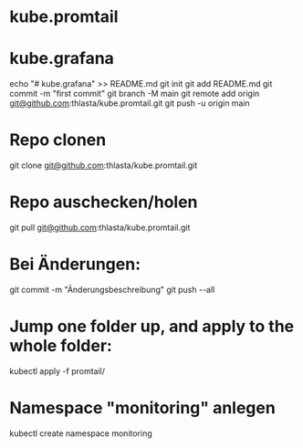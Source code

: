 # kube.promtail
# kube.grafana

echo "# kube.grafana" >> README.md
git init
git add README.md
git commit -m "first commit"
git branch -M main
git remote add origin git@github.com:thlasta/kube.promtail.git
git push -u origin main


# Repo clonen
git clone git@github.com:thlasta/kube.promtail.git

# Repo auschecken/holen
git pull git@github.com:thlasta/kube.promtail.git

# Bei Änderungen:
git commit -m "Änderungsbeschreibung"
git push --all

# Jump one folder up, and apply to the whole folder:
kubectl apply -f promtail/

# Namespace "monitoring" anlegen
kubectl create namespace monitoring